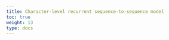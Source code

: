 ```yaml
---
title: Character-level recurrent sequence-to-sequence model
toc: true
weight: 13
type: docs
---
```

